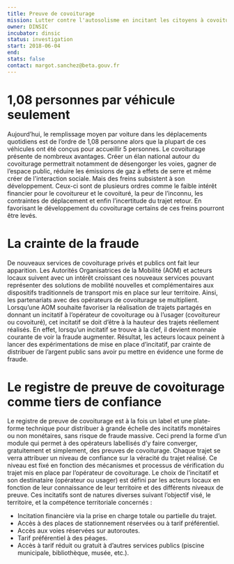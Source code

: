 ```yaml
---
title: Preuve de covoiturage
mission: Lutter contre l'autosolisme en incitant les citoyens à covoiturer
owner: DINSIC
incubator: dinsic 
status: investigation
start: 2018-06-04 
end: 
stats: false
contact: margot.sanchez@beta.gouv.fr 
---
```


1,08 personnes par véhicule seulement
=====================================

Aujourd’hui, le remplissage moyen par voiture dans les déplacements quotidiens est de l’ordre de 1,08 personne alors que la plupart de ces véhicules ont été conçus pour accueillir 5 personnes. Le covoiturage présente de nombreux avantages. Créer un élan national autour du covoiturage permettrait notamment de désengorger les voies, gagner de l’espace public, réduire les émissions de gaz à effets de serre et même créer de l'interaction sociale. Mais des freins subsistent à son développement. Ceux-ci sont de plusieurs ordres comme le faible intérêt financier pour le covoitureur et le covoituré, la peur de l’inconnu, les contraintes de déplacement et enfin l’incertitude du trajet retour. En favorisant le développement du covoiturage certains de ces freins pourront être levés. 

La crainte de la fraude
=======================

De nouveaux services de covoiturage privés et publics ont fait leur apparition. Les Autorités Organisatrices de la Mobilité (AOM) et acteurs locaux suivent avec un intérêt croissant ces nouveaux services pouvant représenter des solutions de mobilité nouvelles et complémentaires aux dispositifs traditionnels de transport mis en place sur leur territoire. Ainsi, les partenariats avec des opérateurs de covoiturage se multiplient. Lorsqu’une AOM souhaite favoriser la réalisation de trajets partagés en donnant un incitatif à l’opérateur de covoiturage ou à l’usager (covoitureur ou covoituré), cet incitatif se doit d’être à la hauteur des trajets réellement réalisés. En effet, lorsqu’un incitatif se trouve à la clef, il devient monnaie courante de voir la fraude augmenter. Résultat, les acteurs locaux peinent à lancer des expérimentations de mise en place d’incitatif, par crainte de distribuer de l’argent public sans avoir pu mettre en évidence une forme de fraude. 

Le registre de preuve de covoiturage comme tiers de confiance
=============================================================

Le registre de preuve de covoiturage est à la fois un label et une plate-forme technique pour distribuer à grande échelle des incitatifs monétaires ou non monétaires, sans risque de fraude massive. Ceci prend la forme d’un module qui permet à des opérateurs labellisés d’y faire converger, gratuitement et simplement, des preuves de covoiturage. Chaque trajet se verra attribuer un niveau de confiance sur la véracité du trajet réalisé. Ce niveau est fixé en fonction des mécanismes et processus de vérification du trajet mis en place par l’opérateur de covoiturage. Le choix de l’incitatif et son destinataire (opérateur ou usager) est défini par les acteurs locaux en fonction de leur connaissance de leur territoire et des différents niveaux de preuve. Ces incitatifs sont de natures diverses suivant l’objectif visé, le territoire, et la compétence territoriale concernés :
 - Incitation financière via la prise en charge totale ou partielle du trajet.
 - Accès à des places de stationnement réservées ou à tarif préférentiel.
 - Accès aux voies réservées sur autoroutes.
 - Tarif préférentiel à des péages.
 - Accès à tarif réduit ou gratuit à d’autres services publics (piscine municipale, bibliothèque, musée, etc.).

